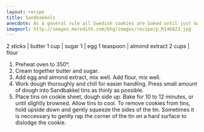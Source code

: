 ```yaml
---
layout: recipe
title: Sandbakkels
anecdote: As a general rule all Swedish cookies are baked until just barely browned.
imageurl: http://images.meredith.com/bhg/images/recipe/p_R146823.jpg
---
```

<!-- Ingredients -->

2 sticks | butter
1 cup | sugar
1 | egg
1 teaspoon | almond extract
2 cups | flour

<!-- split -->
<!-- Steps -->
1. Preheat oven to 350°.
2. Cream together butter and sugar.
3. Add egg and almond extract, mix well. Add flour, mix well.
4. Work dough thoroughly and chill for easier handling. Press small amount of dough into Sandbakkel tins as thinly as possible.
5. Place tins on cookie sheet, dough side up. Bake for 10 to 12 minutes, or until slightly browned. Allow tins to cool. To remove cookies from tins, hold upside down and gently squeeze the sides of the tin. Sometimes it is neccessary to gently rap the corner of the tin on a hard surface to dislodge the cookie.
